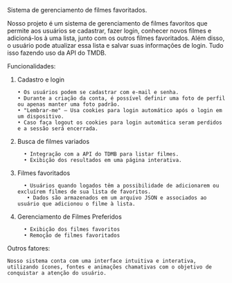 Sistema de gerenciamento de filmes favoritados. 

Nosso projeto é um sistema de gerenciamento de filmes favoritos que permite aos usuários se cadastrar, fazer login, conhecer novos filmes e adicioná-los à uma lista, junto com os outros filmes favoritados. Além disso, o usuário pode atualizar essa lista e salvar suas informações de login. Tudo isso fazendo uso da API do TMDB. 

Funcionalidades:

1. Cadastro e login

       • Os usuários podem se cadastrar com e-mail e senha. 
       • Durante a criação da conta, é possível definir uma foto de perfil ou apenas manter uma foto padrão. 
       • "Lembrar-me" — Usa cookies para login automático após o login em um dispositivo.
       • Caso faça logout os cookies para login automática seram perdidos e a sessão será encerrada.

3. Busca de filmes variados
        
         • Integração com a API do TDMB para listar filmes. 
         • Exibição dos resultados em uma página interativa. 

4. Filmes favoritados 
         
         • Usuários quando logados têm a possibilidade de adicionarem ou excluírem filmes de sua lista de favoritos. 
          • Dados são armazenados em um arquivo JSON e associados ao usuário que adicionou o filme à lista. 

5. Gerenciamento de Filmes Preferidos

         • Exibição dos filmes favoritos
         • Remoção de filmes favoritados

Outros fatores:
      
    Nosso sistema conta com uma interface intuitiva e interativa, utilizando ícones, fontes e animações chamativas com o objetivo de conquistar a atenção do usuário.
